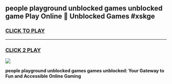 
## people playground unblocked games unblocked game Play Online 👋 Unblocked Games #xskge
<h3>
<a href="https://premium.freeplayer.one?title=people_playground_unblocked_games&ref=21F">CLICK TO PLAY</a></h3>
<hr>

<h3>
<a href="https://premium.freeplayer.one?title=people_playground_unblocked_games&ref=21F">CLICK 2 PLAY</a>
  
</h3>

<a href="https://premium.freeplayer.one?title=people_playground_unblocked_games&ref=21F/"><img src="https://clearcache.store/games.png"></a>


**people playground unblocked games games unblocked: Your Gateway to Fun and Accessible Online Gaming**
